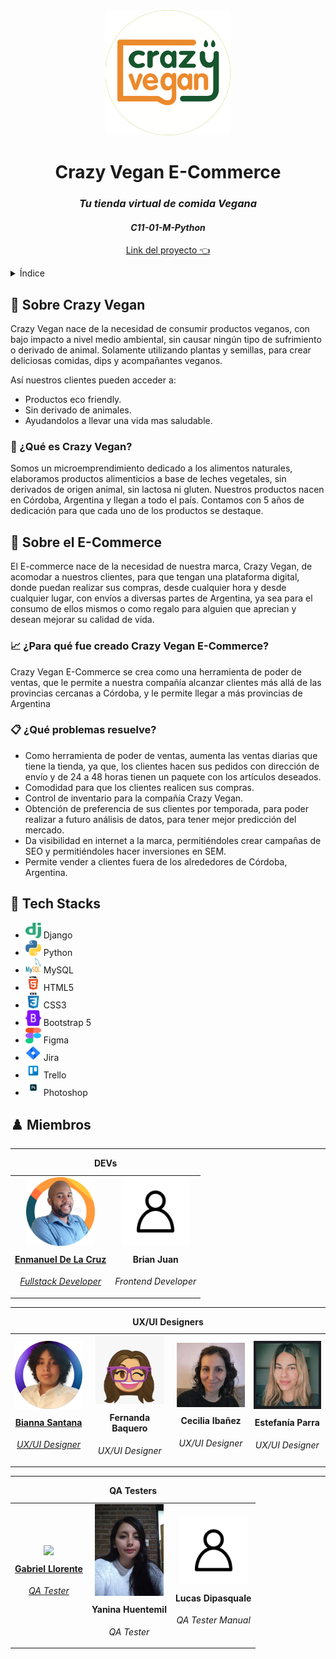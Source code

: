 
<!-- Encabezado y Logo-->
<div align="center">
  <a href="https://ecruzmetivier.pythonanywhere.com">
    <img src="https://raw.githubusercontent.com/No-Country/c11-01-m-python/main/GitImg/Company/Logo-Redondo.png" alt="Crazy Vegans Logo" width="200" height="200">
  </a> 
  <h1>Crazy Vegan E-Commerce</h1>
  <h3><em>Tu tienda virtual de comida Vegana</em></h3>
  <h4><em>C11-01-M-Python</em></h4>
  <p align="center">
    <a href="https://ecruzmetivier.pythonanywhere.com">
        Link del proyecto 👈
    </a>
</p>
</div>

<!-- Índice -->

<details>
  <summary>Índice</summary>
  <ul>
    <li>
      <a href="#-sobre-crazy-vegan">Sobre Crazy Vegan</a>
      <ul>
        <li><a href="#-qué-es-crazy-vegan">¿Qué es Crazy Vegan?</a></li>
      </ul>
    </li>
    <li>
      <a href="#-sobre-el-e-commerce">Sobre el E-Commerce</a>
      <ul>
        <li><a href="#-para-que-fue-creado-crazy-vegan-e-commerce">¿Para que fue creado Crazy Vegan E-Commerce?</a></li>
        <li><a href="#-cuales-problemas-resuelve">¿Cuáles problemas resuelve?</a></li>
      </ul>
    </li>
    <li><a href="#-tech-stacks">Tech Stacks</a></li>
    <li><a href="#-miembros">Miembros</a></li>
  </ul>
</details>

<!-- Sobre el Sobre Crazy Vegan -->

## 🌱 Sobre Crazy Vegan
Crazy Vegan nace de la necesidad de consumir productos veganos, con bajo impacto a nivel medio ambiental, sin causar ningún tipo de sufrimiento o derivado de animal. Solamente utilizando plantas y semillas, para crear deliciosas comidas, dips y acompañantes veganos.

Así nuestros clientes pueden acceder a:

* Productos eco friendly.
* Sin derivado de animales.
* Ayudandolos a llevar una vida mas saludable.

### 🏡 ¿Qué es Crazy Vegan?

 Somos un microemprendimiento dedicado a los alimentos naturales, elaboramos productos alimenticios a base de leches vegetales, sin derivados de origen animal, sin lactosa ni gluten. Nuestros productos nacen en Córdoba, Argentina y llegan a todo el país. Contamos con 5 años de dedicación para que cada uno de los productos se destaque.

## 🛒 Sobre el E-Commerce

 El E-commerce nace de la necesidad de nuestra marca, Crazy Vegan, de acomodar a nuestros clientes, para que tengan una plataforma digital, donde puedan realizar sus compras, desde cualquier hora y desde cualquier lugar, con envíos a diversas partes de Argentina, ya sea para el consumo de ellos mismos o como regalo para alguien que aprecian y desean mejorar su calidad de vida.

### 📈 ¿Para qué fue creado Crazy Vegan E-Commerce?

 Crazy Vegan E-Commerce se crea como una herramienta de poder de ventas, que le permite a nuestra compañía alcanzar clientes más allá de las provincias cercanas a Córdoba, y le permite llegar a más provincias de Argentina

### 📋 ¿Qué problemas resuelve?

* Como herramienta de poder de ventas, aumenta las ventas diarias que tiene la tienda, ya que, los clientes hacen sus pedidos con dirección de envío y de 24 a 48 horas tienen un paquete con los artículos deseados.
* Comodidad para que los clientes realicen sus compras.
* Control de inventario para la compañía Crazy Vegan.
* Obtención de preferencia de sus clientes por temporada, para poder realizar a futuro análisis de datos, para tener mejor predicción del mercado.
* Da visibilidad en internet a la marca, permitiéndoles crear campañas de SEO y permitiéndoles hacer inversiones en SEM.
* Permite vender a clientes fuera de los alrededores de Córdoba, Argentina.

<!-- Tecnologias -->

## 🔧 Tech Stacks

* <img src="https://raw.githubusercontent.com/No-Country/c11-01-m-python/main/GitImg/Logos/django-logo.png" alt="Django logo" width="25" height="25"> Django
* <img src="https://raw.githubusercontent.com/No-Country/c11-01-m-python/main/GitImg/Logos/python-logo.png" alt="Python logo" width="25" height="25"> Python
* <img src="https://raw.githubusercontent.com/No-Country/c11-01-m-python/main/GitImg/Logos/mysql-logo.png" alt="mysql Logo" width="25" height="25"> MySQL
* <img src="https://raw.githubusercontent.com/No-Country/c11-01-m-python/main/GitImg/Logos/html-logo.png" alt="html Logo" width="25" height="25"> HTML5
* <img src="https://raw.githubusercontent.com/No-Country/c11-01-m-python/main/GitImg/Logos/css3-logo.png" alt="css Logo" width="25" height="25"> CSS3
* <img src="https://raw.githubusercontent.com/No-Country/c11-01-m-python/main/GitImg/Logos/bootstrap-logo.png" alt="bootstrap Logo" width="25" height="25"> Bootstrap 5
* <img src="https://raw.githubusercontent.com/No-Country/c11-01-m-python/main/GitImg/Logos/figma-logo.png" alt="Crazy Vegans Logo" width="25" height="25"> Figma
* <img src="https://raw.githubusercontent.com/No-Country/c11-01-m-python/main/GitImg/Logos/jira-logo.png" alt="Crazy Vegans Logo" width="25" height="25"> Jira
* <img src="https://raw.githubusercontent.com/No-Country/c11-01-m-python/main/GitImg/Logos/trello-logo.png" alt="Crazy Vegans Logo" width="25" height="25"> Trello
* <img src="https://raw.githubusercontent.com/No-Country/c11-01-m-python/main/GitImg/Logos/photoshop-logo.png" alt="Crazy Vegans Logo" width="25" height="25"> Photoshop

<!-- Miembros del equipo -->

## ♟️ Miembros

<!-- Developers -->
<table>
 <caption><strong>DEVs</strong></caption>
 <hr>
  <tr>
    <td>
      <div align="center" width="120">
      <a href="https://www.linkedin.com/in/enmanuel-de-la-cruz-met/" target="_blank" rel="author">
        <img width="110" src="https://raw.githubusercontent.com/No-Country/c11-01-m-python/main/GitImg/Members/Enmanuel.png"/>
        <h4 style="margin-top: 10px;">Enmanuel De La Cruz</h4>
        <p><em>Fullstack Developer</em></p>
      </a>
      </div>
    </td>
    <td>
      <div align="center" width="120">      
        <img width="110" src="https://raw.githubusercontent.com/No-Country/c11-01-m-python/main/GitImg/Members/user.png"/>
        <h4 style="margin-top: 10px;">Brian Juan</h4>
        <p><em>Frontend Developer</em></p>
      </div>
    </td>
  </tr>
</table>

<!-- UX/UI -->
<table>
 <caption><strong>UX/UI Designers</strong></caption>
 <hr>
  <tr>
    <td>
      <div align="center" width="120">
      <a href="https://www.linkedin.com/in/bianna-encarnaci%C3%B3n/" target="_blank" rel="author">
        <img width="110" src="https://raw.githubusercontent.com/No-Country/c11-01-m-python/main/GitImg/Members/Bianna.png"/>
        <h4 style="margin-top: 10px;">Bianna Santana</h4>
        <p><em>UX/UI Designer</em></p>
        </a>
      </div>
    </td>
    <td>
      <div align="center" width="120">
        <img width="110" src="https://raw.githubusercontent.com/No-Country/c11-01-m-python/main/GitImg/Members/Fernanda.png"/>
        <h4 style="margin-top: 10px;">Fernanda Baquero</h4>
        <p><em>UX/UI Designer</em></p>
      </div>
    </td>
    <td>
      <div align="center" width="120">
        <img width="110" src="https://raw.githubusercontent.com/No-Country/c11-01-m-python/main/GitImg/Members/Cecilia.png"/>
        <h4 style="margin-top: 10px;">Cecilia Ibañez</h4>
        <p><em>UX/UI Designer</em></p>
      </div>
    </td>
    <td>
      <div align="center" width="120">
        <img width="110" src="https://raw.githubusercontent.com/No-Country/c11-01-m-python/main/GitImg/Members/Estef.png"/> 
        <h4 style="margin-top: 10px;">Estefanía Parra</h4>
        <p><em>UX/UI Designer</em></p>
      </div>
    </td>
  </tr>
</table>

<!-- QA -->
<table>
 <caption><strong>QA Testers</strong></caption>
 <hr>
  <tr>
    <td>
      <div align="center" width="120">
      <a href="https://www.linkedin.com/in/gabriel-llorente/" target="_blank" rel="author">
        <img width="110" src="https://raw.githubusercontent.com/No-Country/c11-01-m-python/main/GitImg/Members/"/>
        <h4 style="margin-top: 10px;">Gabriel Llorente</h4>
        <p><em>QA Tester</em></p>
        </a>
      </div>
    </td>
    <td>
      <div align="center" width="120">
        <img width="110" src="https://raw.githubusercontent.com/No-Country/c11-01-m-python/main/GitImg/Members/Yanina.png"/>
        <h4 style="margin-top: 10px;">Yanina Huentemil</h4>
        <p><em>QA Tester</em></p>
      </div>
    </td>
    <td>
      <div align="center" width="120">
        <img width="110" src="https://raw.githubusercontent.com/No-Country/c11-01-m-python/main/GitImg/Members/user.png"/>
        <h4 style="margin-top: 10px;">Lucas Dipasquale</h4>
        <p><em>QA Tester Manual</em></p>
      </div>
    </td>
  </tr>
</table>